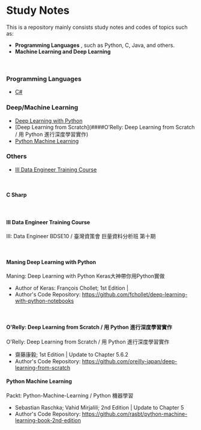 # Study Notes

This is a repository mainly consists study notes and codes of topics such as:
* **Programming Languages** , such as Python, C, Java, and others.
* **Machine Learning and Deep Learning**

<br>

### Programming Languages
* [C#](####C-Sharp)
### Deep/Machine Learning
* [Deep Learning with Python](####Maning-Deep-Learning-with-Python)
* [Deep Learning from Scratch](####O'Relly: Deep Learning from Scratch / 用 Python 進行深度學習實作)
* [Python Machine Learning](####Python-Machine-Learning)
### Others
* [III Data Engineer Training Course]()

<br>

#### C Sharp

<br>

####  III Data Engineer Training Course
III: Data Engineer BDSE10 / 臺灣資策會 巨量資料分析班 第十期

<br>

#### Maning Deep Learning with Python 
Maning: Deep Learning with Python Keras大神帶你用Python實做
* Author of Keras: François Chollet; 1st Edition |
* Author's Code Repository: https://github.com/fchollet/deep-learning-with-python-notebooks

<br>

####  O'Relly: Deep Learning from Scratch / 用 Python 進行深度學習實作
O'Relly: Deep Learning from Scratch / 用 Python 進行深度學習實作
  * 齋藤康毅; 1st Edition | Update to Chapter 5.6.2
  * Author's Code Repository: https://github.com/oreilly-japan/deep-learning-from-scratch


####  Python Machine Learning
Packt: Python-Machine-Learning / Python 機器學習
  * Sebastian Raschka; Vahid Mirjalili; 2nd Edition | Update to Chapter 5
  * Author's Code Repository: https://github.com/rasbt/python-machine-learning-book-2nd-edition
